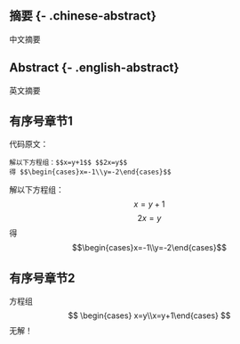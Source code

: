 ## 摘要 {- .chinese-abstract}

中文摘要

## Abstract {- .english-abstract}

英文摘要

## 有序号章节1

代码原文：

``` 
解以下方程组：$$x=y+1$$ $$2x=y$$ 
得 $$\begin{cases}x=-1\\y=-2\end{cases}$$
```

解以下方程组：$$x=y+1$$ $$2x=y$$ 
得 $$\begin{cases}x=-1\\y=-2\end{cases}$$

## 有序号章节2

方程组$$ \begin{cases} x=y\\x=y+1\end{cases} $$ 无解！
